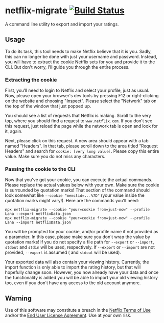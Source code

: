 # netflix-migrate [![Build Status](https://travis-ci.com/LBBO/netflix-migrate.svg?branch=master)](https://travis-ci.com/LBBO/netflix-migrate)

A command line utility to export and import your ratings.

## Usage
To do its task, this tool needs to make Netflix believe that it is you. Sadly, this can no longer be done
with just your username and password. Instead, you will have to extract the cookie Netflix sets for you
and provide it to the CLI. But don't worry, I'll guide you through the entire process.

### Extracting the cookie
First, you'll need to login to Netflix and select your profile, just as usual. Now, please open your
browser's dev tools by pressing F12 or right-clicking on the website and choosing "Inspect". Please
select the "Network" tab on the top of the window that just popped up.

You should see a list of requests that Netflix is making. Scroll to the very top, where you should find
a request to `www.netflix.com`. If you don't see this request, just reload the page while the network tab
is open and look for it, again.

Next, please click on this request. A new area should appear with a tab named "Headers". In that tab, please
scroll down to the area titled "Request Headers" and search for `cookie: [very long value]`. Please copy
this entire value. Make sure you do not miss any characters.

### Passing the cookie to the CLI
Now that you've got your cookie, you can execute the actual commands. Please replace the actual values
below with your own. Make sure the cookie is surrounded by quotation marks! That section of the command
should look somewhat like `--cookie "memclid=...%7D"` (your value inside the quotation marks might vary!).
Here are the commands you'll need:

```
npx netflix-migrate --cookie "your=cookie from=just-now" --profile Lana --export netflixData.json
npx netflix-migrate --cookie "your=cookie from=just-now" --profile Lana --import netflixData.json
```

You will be prompted for your cookie, and/or profile name if not provided as a parameter. In this case, please make sure
you don't wrap the value by quotation marks! If you do not specify a file path for `--export` or `--import`,
`stdout` and `stdin` will be used, respectively. If `--export` or `--import` are not provided, `--export` is assumed (
and `stdout` will be used).

Your exported data will also contain your viewing history. Currently, the import function is only able to import the
rating history, but that will hopefully change soon. However, you now already have your data and once the functionality
is added you will be able to import your old viewing history too, even if you don't have any access to the old account
anymore.

## Warning

Use of this software may constitute a breach in the [Netflix Terms of Use](https://help.netflix.com/legal/termsofuse)
and/or the [End User License Agreement](https://help.netflix.com/legal/eula). Use at your own risk.
